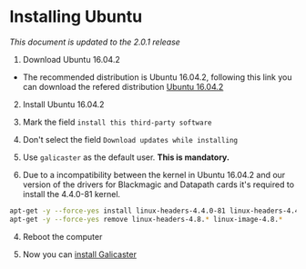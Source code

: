 Installing Ubuntu
=================

*This document is updated to the 2.0.1 release*

1. Download Ubuntu 16.04.2  

  * The recommended distribution is Ubuntu 16.04.2, following this link you can download the refered distribution [Ubuntu 16.04.2](http://releases.ubuntu.com/16.04/)

2. Install Ubuntu 16.04.2
  1. Mark the field `install this third-party software`
  2. Don't select the field `Download updates while installing`
  3. Use `galicaster` as the default user. **This is mandatory.**

3. Due to a incompatibility between the kernel in Ubuntu 16.04.2 and our version of the drivers for Blackmagic and Datapath cards it's required to install the 4.4.0-81 kernel.
```bash
apt-get -y --force-yes install linux-headers-4.4.0-81 linux-headers-4.4.0-81-generic linux-image-4.4.0-81-generic linux-image-extra-4.4.0-81-generic
apt-get -y --force-yes remove linux-headers-4.8.* linux-image-4.8.*
```

4. Reboot the computer

5. Now you can [install Galicaster](../SoftwareInstallation.md)

